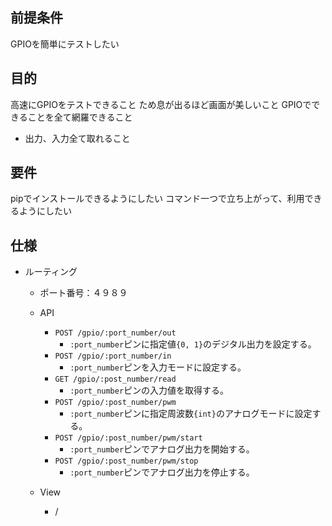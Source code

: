 ## 前提条件
GPIOを簡単にテストしたい

## 目的
高速にGPIOをテストできること
ため息が出るほど画面が美しいこと
GPIOでできることを全て網羅できること
 - 出力、入力全て取れること

## 要件
pipでインストールできるようにしたい
コマンド一つで立ち上がって、利用できるようにしたい

## 仕様
 - ルーティング
   - ポート番号：４９８９
   - API
      - `POST /gpio/:port_number/out`
        - `:port_number`ピンに指定値`{0, 1}`のデジタル出力を設定する。
      - `POST /gpio/:port_number/in`
        - `:port_number`ピンを入力モードに設定する。
      - `GET /gpio/:post_number/read`
        - `:port_number`ピンの入力値を取得する。
      - `POST /gpio/:post_number/pwm`
        - `:port_number`ピンに指定周波数`{int}`のアナログモードに設定する。
      - `POST /gpio/:post_number/pwm/start`
        - `:port_number`ピンでアナログ出力を開始する。
      - `POST /gpio/:post_number/pwm/stop`
        - `:port_number`ピンでアナログ出力を停止する。

   - View
     - /
